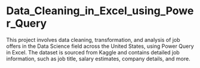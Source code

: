 # Data_Cleaning_in_Excel_using_Power_Query
This project involves data cleaning, transformation, and analysis of job offers in the Data Science field across the United States, using Power Query in Excel. The dataset is sourced from Kaggle and contains detailed job information, such as job title, salary estimates, company details, and more.
